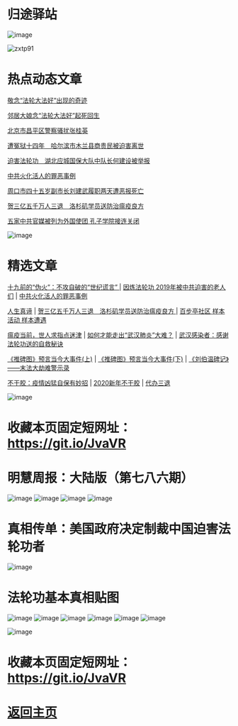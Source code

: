 # 归途驿站

![image](https://user-images.githubusercontent.com/61768866/75865601-c12a9c80-5e3e-11ea-9bf3-de6dbfdc1074.png)

![zxtp91](https://user-images.githubusercontent.com/61768866/75864893-a9064d80-5e3d-11ea-93a7-4ed1d21424cc.jpg)

# 热点动态文章

[敬念“法轮大法好”出现的奇迹](https://github.com/Hongyu91/cecjy/issues/18#issue-575203951)

[邻居大娘念“法轮大法好”起死回生 ](https://github.com/Hongyu91/cecjy/issues/19#issue-575205030)

[北京市昌平区警察骚扰张桂英](https://github.com/Hongyu91/cecjy/issues/20#issue-575205936)

[遭冤狱十四年　哈尔滨市木兰县商贵民被迫害离世](https://github.com/Hongyu91/cecjy/issues/21#issue-575207365)

[迫害法轮功　湖北应城国保大队中队长何建设被举报](https://github.com/Hongyu91/cecjy/issues/22#issue-575208536)

[中共火化活人的罪恶事例](https://github.com/Hongyu91/cecjy/issues/7#issue-575164500)

[周口市四十五岁副市长刘建武履职两天遭恶报死亡](https://github.com/Hongyu91/cecjy/issues/23#issue-575209687)

[贺三亿五千万人三退　洛杉矶学员送防治瘟疫良方 ](https://github.com/Hongyu91/cecjy/issues/16#issue-575196004)

[五家中共官媒被列为外国使团 孔子学院接连关闭](https://github.com/Hongyu91/cecjy/issues/17#issue-575198891)

![image](https://user-images.githubusercontent.com/61768866/75865830-1797db00-5e3f-11ea-859c-d7ff6f2e947d.png)

# 精选文章

[十九前的“伪火”：不攻自破的“世纪谎言” ](https://github.com/Hongyu91/cecjy/issues/8#issue-575166952) |
[因炼法轮功 2019年被中共迫害的老人们](https://github.com/Hongyu91/cecjy/issues/6#issue-575160898) |
[中共火化活人的罪恶事例](https://github.com/Hongyu91/cecjy/issues/7#issue-575164500)

[人生真谛](http://drwsmab.ask2ask.com/2019/01/22/shenyun2019/) |
[贺三亿五千万人三退　洛杉矶学员送防治瘟疫良方 ](https://github.com/Hongyu91/cecjy/issues/16#issue-575196004) |
[百步亭社区 样本活动 样本遭遇](https://github.com/Hongyu91/cecjy/issues/15#issue-575188950)

[瘟疫当前，世人求指点迷津](https://github.com/Hongyu91/cecjy/issues/13#issue-575176580) |
[如何才能走出“武汉肺炎”大难？](https://github.com/Hongyu91/cecjy/issues/14#issue-575181554) |
[武汉感染者：感谢法轮功送的自救秘诀](https://github.com/Hongyu91/cecjy/issues/12#issue-575174726)

[《推碑图》预言当今大事件(上)](https://github.com/Hongyu91/cecjy/issues/11#issue-575171523) |
[《推碑图》预言当今大事件(下)](https://github.com/Hongyu91/cecjy/issues/10#issue-575170294) |
[《刘伯温碑记》――末法大劫难警示录](https://github.com/Hongyu91/cecjy/issues/9#issue-575168726)

[不干胶：疫情凶猛自保有妙招](https://github.com/Hongyu91/cecjy/issues/4#issue-575144722) |
[2020新年不干胶](https://github.com/Hongyu91/cecjy/issues/3#issue-575143199) |
[代办三退](https://github.com/Hongyu91/cecjy/issues/5#issue-575149086)

![image](https://user-images.githubusercontent.com/61768866/75865830-1797db00-5e3f-11ea-859c-d7ff6f2e947d.png)

# 收藏本页固定短网址：https://git.io/JvaVR

# 明慧周报：大陆版（第七八六期）
 
![image](https://user-images.githubusercontent.com/61768866/75846261-be1bb600-5e16-11ea-90e5-4501166d068f.png)
![image](https://user-images.githubusercontent.com/61768866/75846286-d095ef80-5e16-11ea-9ec7-0e4b980b0049.png)
![image](https://user-images.githubusercontent.com/61768866/75846322-eb686400-5e16-11ea-93a6-a3ce0757e030.png)
![image](https://user-images.githubusercontent.com/61768866/75846340-f6bb8f80-5e16-11ea-807e-cc0cb7f2c0ab.png)

# 真相传单：美国政府决定制裁中国迫害法轮功者

![image](https://user-images.githubusercontent.com/61768866/75843272-bb689300-5e0d-11ea-8fda-4cc931c74942.png)

# 法轮功基本真相贴图
 
![image](https://user-images.githubusercontent.com/61768866/75843311-d6d39e00-5e0d-11ea-97ce-91d578dc452d.png)
![image](https://user-images.githubusercontent.com/61768866/75843362-ef43b880-5e0d-11ea-8783-74f0aed401da.png)
![image](https://user-images.githubusercontent.com/61768866/75843414-0d111d80-5e0e-11ea-9db8-038a2499ce61.png)
![image](https://user-images.githubusercontent.com/61768866/75843455-2a45ec00-5e0e-11ea-9776-bc56579dba9a.png)
![image](https://user-images.githubusercontent.com/61768866/75843491-40ec4300-5e0e-11ea-8eb5-54ba558b79a8.png)
![image](https://user-images.githubusercontent.com/61768866/75843547-5c574e00-5e0e-11ea-8552-45cee240c791.png)

![image](https://user-images.githubusercontent.com/61768866/75865830-1797db00-5e3f-11ea-859c-d7ff6f2e947d.png)

# 收藏本页固定短网址：https://git.io/JvaVR
 
# [返回主页](https://github.com/Hongyu91/cecjy)
